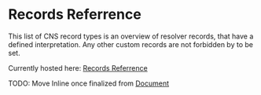 # Records Referrence

This list of CNS record types is an overview of resolver records, that have a defined interpretation.
Any other custom records are not forbidden by to be set.

Currently hosted here:
[Records Referrence](https://docs.google.com/spreadsheets/d/e/2PACX-1vQ3dWRAS9YFw7fdHn6y4ilolVDTZMjkLzMe_Zm6CiEiIH3zjIcieYShIebFrDAkLDDyTbFnQRs9wKvb/pubhtml?gid=0&single=true)

TODO: Move Inline once finalized from [Document](https://docs.google.com/spreadsheets/d/1xquo_6z-EgZ50nou2ldM2g5xc0XztaiIB55fyZEiSUg/edit#gid=0)
